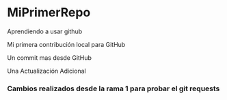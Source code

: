 # MiPrimerRepo

Aprendiendo a usar github

Mi primera contribución local para GitHub

Un commit mas desde GitHub

Una Actualización Adicional 


### Cambios realizados desde la rama 1 para probar el git requests 
